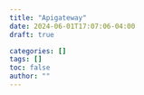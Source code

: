 ```yaml
---
title: "Apigateway"
date: 2024-06-01T17:07:06-04:00
draft: true

categories: []
tags: []
toc: false
author: ""
---
```

